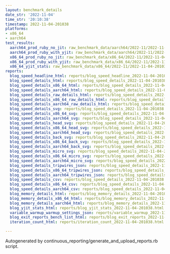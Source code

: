 ```yaml
---
layout: benchmark_details
date_str: '2022-11-04'
time_str: '20:10:38'
timestamp: 2022-11-04-201038
platforms:
- x86_64
- aarch64
test_results:
  aarch64_prod_ruby_no_jit: raw_benchmark_data/aarch64/2022-11/2022-11-04-201038_basic_benchmark_aarch64_prod_ruby_no_jit.json
  aarch64_prod_ruby_with_yjit: raw_benchmark_data/aarch64/2022-11/2022-11-04-201038_basic_benchmark_aarch64_prod_ruby_with_yjit.json
  x86_64_prod_ruby_no_jit: raw_benchmark_data/x86_64/2022-11/2022-11-04-201038_basic_benchmark_x86_64_prod_ruby_no_jit.json
  x86_64_prod_ruby_with_yjit: raw_benchmark_data/x86_64/2022-11/2022-11-04-201038_basic_benchmark_x86_64_prod_ruby_with_yjit.json
  x86_64_yjit_stats: raw_benchmark_data/x86_64/2022-11/2022-11-04-201038_basic_benchmark_x86_64_yjit_stats.json
reports:
  blog_speed_headline_html: reports/blog_speed_headline_2022-11-04-201038.html
  blog_speed_details_html: reports/blog_speed_details_2022-11-04-201038.html
  blog_speed_details_x86_64_html: reports/blog_speed_details_2022-11-04-201038.x86_64.html
  blog_speed_details_aarch64_html: reports/blog_speed_details_2022-11-04-201038.aarch64.html
  blog_speed_details_raw_details_html: reports/blog_speed_details_2022-11-04-201038.raw_details.html
  blog_speed_details_x86_64_raw_details_html: reports/blog_speed_details_2022-11-04-201038.x86_64.raw_details.html
  blog_speed_details_aarch64_raw_details_html: reports/blog_speed_details_2022-11-04-201038.aarch64.raw_details.html
  blog_speed_details_svg: reports/blog_speed_details_2022-11-04-201038.svg
  blog_speed_details_x86_64_svg: reports/blog_speed_details_2022-11-04-201038.x86_64.svg
  blog_speed_details_aarch64_svg: reports/blog_speed_details_2022-11-04-201038.aarch64.svg
  blog_speed_details_head_svg: reports/blog_speed_details_2022-11-04-201038.head.svg
  blog_speed_details_x86_64_head_svg: reports/blog_speed_details_2022-11-04-201038.x86_64.head.svg
  blog_speed_details_aarch64_head_svg: reports/blog_speed_details_2022-11-04-201038.aarch64.head.svg
  blog_speed_details_back_svg: reports/blog_speed_details_2022-11-04-201038.back.svg
  blog_speed_details_x86_64_back_svg: reports/blog_speed_details_2022-11-04-201038.x86_64.back.svg
  blog_speed_details_aarch64_back_svg: reports/blog_speed_details_2022-11-04-201038.aarch64.back.svg
  blog_speed_details_micro_svg: reports/blog_speed_details_2022-11-04-201038.micro.svg
  blog_speed_details_x86_64_micro_svg: reports/blog_speed_details_2022-11-04-201038.x86_64.micro.svg
  blog_speed_details_aarch64_micro_svg: reports/blog_speed_details_2022-11-04-201038.aarch64.micro.svg
  blog_speed_details_tripwires_json: reports/blog_speed_details_2022-11-04-201038.tripwires.json
  blog_speed_details_x86_64_tripwires_json: reports/blog_speed_details_2022-11-04-201038.x86_64.tripwires.json
  blog_speed_details_aarch64_tripwires_json: reports/blog_speed_details_2022-11-04-201038.aarch64.tripwires.json
  blog_speed_details_csv: reports/blog_speed_details_2022-11-04-201038.csv
  blog_speed_details_x86_64_csv: reports/blog_speed_details_2022-11-04-201038.x86_64.csv
  blog_speed_details_aarch64_csv: reports/blog_speed_details_2022-11-04-201038.aarch64.csv
  blog_memory_details_html: reports/blog_memory_details_2022-11-04-201038.html
  blog_memory_details_x86_64_html: reports/blog_memory_details_2022-11-04-201038.x86_64.html
  blog_memory_details_aarch64_html: reports/blog_memory_details_2022-11-04-201038.aarch64.html
  blog_yjit_stats_html: reports/blog_yjit_stats_2022-11-04-201038.html
  variable_warmup_warmup_settings_json: reports/variable_warmup_2022-11-04-201038.warmup_settings.json
  blog_exit_reports_bench_list_html: reports/blog_exit_reports_2022-11-04-201038.bench_list.html
  iteration_count_html: reports/iteration_count_2022-11-04-201038.html

---
```

Autogenerated by continuous_reporting/generate_and_upload_reports.rb script.
